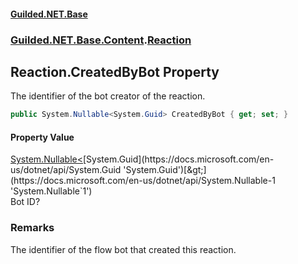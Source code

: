 
#### [Guilded.NET.Base](Guilded_NET_Base 'Guilded.NET.Base')
### [Guilded.NET.Base.Content](Guilded_NET_Base#Guilded_NET_Base_Content 'Guilded.NET.Base.Content').[Reaction](Reaction 'Guilded.NET.Base.Content.Reaction')
## Reaction.CreatedByBot Property

The identifier of the bot creator of the reaction.
```csharp
public System.Nullable<System.Guid> CreatedByBot { get; set; }
```


#### Property Value
[System.Nullable&lt;](https://docs.microsoft.com/en-us/dotnet/api/System.Nullable-1 'System.Nullable`1')[System.Guid](https://docs.microsoft.com/en-us/dotnet/api/System.Guid 'System.Guid')[&gt;](https://docs.microsoft.com/en-us/dotnet/api/System.Nullable-1 'System.Nullable`1')  
Bot ID?

### Remarks
  
The identifier of the flow bot that created this reaction.